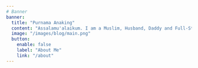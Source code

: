 ```yaml
---
# Banner
banner:
  title: "Purnama Anaking"
  content: "Assalamu'alaikum. I am a Muslim, Husband, Daddy and Full-Stack Developer currently living in Indonesia. If you’d like to get in touch, feel free to say hello through any of the social links below."
  image: "/images/blog/main.png"
  button:
    enable: false
    label: "About Me"
    link: "/about"
---
```

